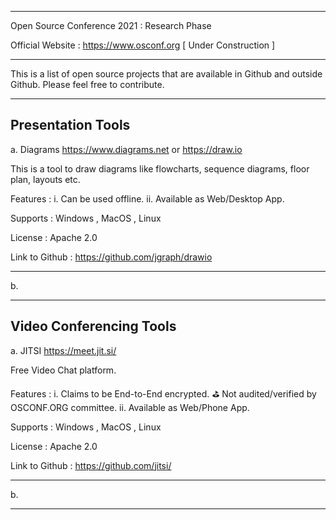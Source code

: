 _________________________________________________________________

Open Source Conference 2021 : Research Phase 

Official Website : https://www.osconf.org [ Under Construction ] 
_________________________________________________________________

This is a list of open source projects that are available in Github and outside Github. Please feel free to contribute.
_________________________________________________________________

Presentation Tools
--------------------------

a. Diagrams https://www.diagrams.net or https://draw.io

This is a tool to draw diagrams like flowcharts, sequence diagrams, floor plan, layouts etc.

Features : 
i. Can be used offline.
ii. Available as Web/Desktop App.

Supports : Windows , MacOS , Linux

License : Apache 2.0 

Link to Github : https://github.com/jgraph/drawio

--------------------------

b. 

_________________________________________________________________
Video Conferencing Tools
--------------------------

a. JITSI https://meet.jit.si/

Free Video Chat platform.

Features : 
i. Claims to be End-to-End encrypted.  ⛳️ Not audited/verified by OSCONF.ORG committee.
ii. Available as Web/Phone App.

Supports : Windows , MacOS , Linux

License : Apache 2.0 

Link to Github : https://github.com/jitsi/

--------------------------

b. 
_________________________________________________________________
